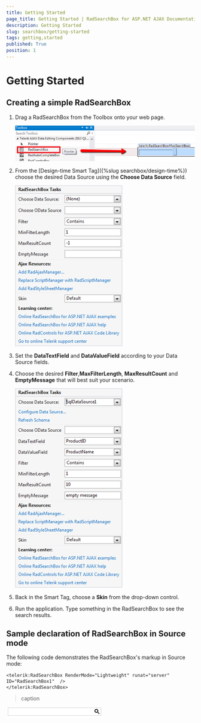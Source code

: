 ```yaml
---
title: Getting Started
page_title: Getting Started | RadSearchBox for ASP.NET AJAX Documentation
description: Getting Started
slug: searchbox/getting-started
tags: getting,started
published: True
position: 1
---
```


# Getting Started



## Creating a simple RadSearchBox

1. Drag a RadSearchBox from the Toolbox onto your web page.

	![searchbox drag from toolbox](images/searchbox_drag_from_toolbox.png)

1. From the [Design-time Smart Tag]({%slug searchbox/design-time%}) choose the desired Data Source using the **Choose Data Source** field.

	![searchbox smart tag](images/searchbox_smart_tag.png)

1. Set the **DataTextField** and **DataValueField** according to your Data Source fields.

1. Choose the desired **Filter**,**MaxFilterLength**, **MaxResultCount** and **EmptyMessage** that will best suit your scenario.

	![searchbox smart tag with additional fields](images/searchbox_smart_tag_with_additional_fields.png)

1. Back in the Smart Tag, choose a **Skin** from the drop-down control.

1. Run the application. Type something in the RadSearchBox to see the search results.

## Sample declaration of RadSearchBox in Source mode

The following code demonstrates the RadSearchBox's markup in Source mode:

````ASPNET
<telerik:RadSearchBox RenderMode="Lightweight" runat="server" ID="RadSearchBox1"  />
</telerik:RadSearchBox>
````


>caption 

![searchbox autocomplete false with search button](images/searchbox_autocomplete_false_with_search_button.png)

